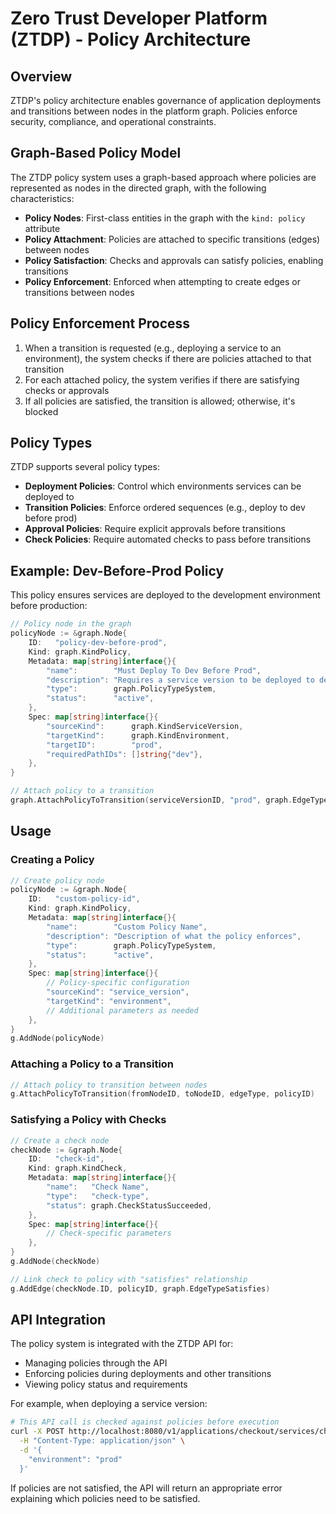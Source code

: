 # Zero Trust Developer Platform (ZTDP) - Policy Architecture

## Overview

ZTDP's policy architecture enables governance of application deployments and transitions between nodes in the platform graph. Policies enforce security, compliance, and operational constraints.

## Graph-Based Policy Model

The ZTDP policy system uses a graph-based approach where policies are represented as nodes in the directed graph, with the following characteristics:

* **Policy Nodes**: First-class entities in the graph with the `kind: policy` attribute
* **Policy Attachment**: Policies are attached to specific transitions (edges) between nodes
* **Policy Satisfaction**: Checks and approvals can satisfy policies, enabling transitions
* **Policy Enforcement**: Enforced when attempting to create edges or transitions between nodes

## Policy Enforcement Process

1. When a transition is requested (e.g., deploying a service to an environment), the system checks if there are policies attached to that transition
2. For each attached policy, the system verifies if there are satisfying checks or approvals
3. If all policies are satisfied, the transition is allowed; otherwise, it's blocked

## Policy Types

ZTDP supports several policy types:

* **Deployment Policies**: Control which environments services can be deployed to
* **Transition Policies**: Enforce ordered sequences (e.g., deploy to dev before prod)
* **Approval Policies**: Require explicit approvals before transitions
* **Check Policies**: Require automated checks to pass before transitions

## Example: Dev-Before-Prod Policy

This policy ensures services are deployed to the development environment before production:

```go
// Policy node in the graph
policyNode := &graph.Node{
    ID:   "policy-dev-before-prod",
    Kind: graph.KindPolicy,
    Metadata: map[string]interface{}{
        "name":        "Must Deploy To Dev Before Prod", 
        "description": "Requires a service version to be deployed to dev before it can be deployed to prod",
        "type":        graph.PolicyTypeSystem,
        "status":      "active",
    },
    Spec: map[string]interface{}{
        "sourceKind":      graph.KindServiceVersion,
        "targetKind":      graph.KindEnvironment,
        "targetID":        "prod",
        "requiredPathIDs": []string{"dev"},
    },
}

// Attach policy to a transition
graph.AttachPolicyToTransition(serviceVersionID, "prod", graph.EdgeTypeDeploy, policyNode.ID)
```

## Usage

### Creating a Policy

```go
// Create policy node
policyNode := &graph.Node{
    ID:   "custom-policy-id",
    Kind: graph.KindPolicy,
    Metadata: map[string]interface{}{
        "name":        "Custom Policy Name",
        "description": "Description of what the policy enforces",
        "type":        graph.PolicyTypeSystem,
        "status":      "active",
    },
    Spec: map[string]interface{}{
        // Policy-specific configuration
        "sourceKind": "service_version",
        "targetKind": "environment",
        // Additional parameters as needed
    },
}
g.AddNode(policyNode)
```

### Attaching a Policy to a Transition

```go
// Attach policy to transition between nodes
g.AttachPolicyToTransition(fromNodeID, toNodeID, edgeType, policyID)
```

### Satisfying a Policy with Checks

```go
// Create a check node
checkNode := &graph.Node{
    ID:   "check-id",
    Kind: graph.KindCheck,
    Metadata: map[string]interface{}{
        "name":   "Check Name",
        "type":   "check-type",
        "status": graph.CheckStatusSucceeded,
    },
    Spec: map[string]interface{}{
        // Check-specific parameters
    },
}
g.AddNode(checkNode)

// Link check to policy with "satisfies" relationship
g.AddEdge(checkNode.ID, policyID, graph.EdgeTypeSatisfies)
```

## API Integration

The policy system is integrated with the ZTDP API for:

* Managing policies through the API
* Enforcing policies during deployments and other transitions
* Viewing policy status and requirements

For example, when deploying a service version:

```bash
# This API call is checked against policies before execution
curl -X POST http://localhost:8080/v1/applications/checkout/services/checkout-api/versions/1.0.0/deploy \
  -H "Content-Type: application/json" \
  -d '{
    "environment": "prod"
  }'
```

If policies are not satisfied, the API will return an appropriate error explaining which policies need to be satisfied.
